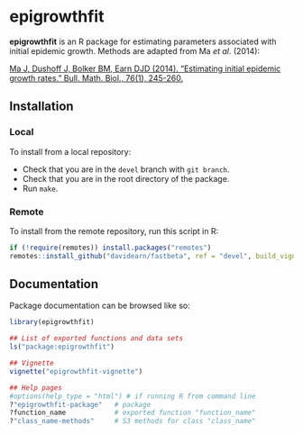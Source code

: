 # epigrowthfit

**epigrowthfit** is an R package for estimating parameters associated with
initial epidemic growth. Methods are adapted from Ma *et al*. (2014):

[Ma J, Dushoff J, Bolker BM, Earn DJD (2014). “Estimating initial epidemic growth rates.” Bull. Math. Biol., 76(1), 245-260.](https://davidearn.mcmaster.ca/publications/MaEtAl2014)

## Installation

### Local

To install from a local repository:

* Check that you are in the `devel` branch with `git branch`.
* Check that you are in the root directory of the package.
* Run `make`.

### Remote

To install from the remote repository, run this script in R:

```r
if (!require(remotes)) install.packages("remotes")
remotes::install_github("davidearn/fastbeta", ref = "devel", build_vignettes = TRUE)
```

## Documentation

Package documentation can be browsed like so:

```r
library(epigrowthfit)

## List of exported functions and data sets
ls("package:epigrowthfit")

## Vignette
vignette("epigrowthfit-vignette")

## Help pages
#options(help_type = "html") # if running R from command line
?"epigrowthfit-package"   # package
?function_name            # exported function "function_name"
?"class_name-methods"     # S3 methods for class "class_name"
```
